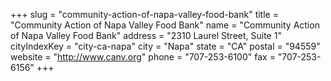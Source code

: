 +++
slug = "community-action-of-napa-valley-food-bank"
title = "Community Action of Napa Valley Food Bank"
name = "Community Action of Napa Valley Food Bank"
address = "2310 Laurel Street, Suite 1"
cityIndexKey = "city-ca-napa"
city = "Napa"
state = "CA"
postal = "94559"
website = "http://www.canv.org"
phone = "707-253-6100"
fax = "707-253-6156"
+++

